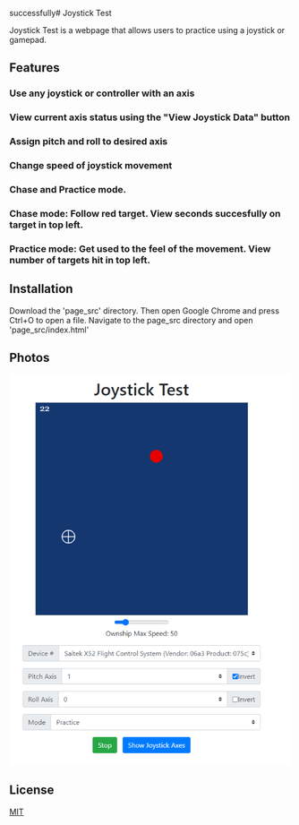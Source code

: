 successfully# Joystick Test

Joystick Test is a webpage that allows users to practice using a joystick or gamepad.

## Features
### Use any joystick or controller with an axis
### View current axis status using the "View Joystick Data" button
### Assign pitch and roll to desired axis
### Change speed of joystick movement
### Chase and Practice mode.
### Chase mode: Follow red target. View seconds succesfully on target in top left.
### Practice mode: Get used to the feel of the movement. View number of targets hit in top left.

## Installation

Download the 'page_src' directory. Then open Google Chrome and press Ctrl+O to open a file. Navigate to the page_src directory and open 'page_src/index.html'

## Photos

![Image of Webpage](./screenshot.png)


## License
[MIT](https://choosealicense.com/licenses/mit/)
